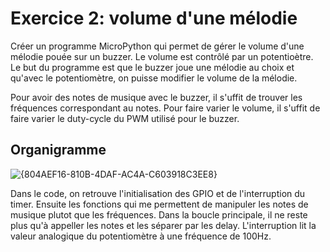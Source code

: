 # Exercice 2: volume d'une mélodie

Créer un programme MicroPython qui permet de gérer le volume d'une mélodie pouée sur un buzzer. Le volume est contrôlé par un potentioètre.
Le but du programme est que le buzzer joue une mélodie au choix et qu'avec le potentiomètre, on puisse modifier le volume de la mélodie.

Pour avoir des notes de musique avec le buzzer, il s'uffit de trouver les fréquences correspondant au notes. Pour faire varier le volume, il s'uffit de faire varier le duty-cycle du PWM utilisé pour le buzzer.

## Organigramme

![{804AEF16-810B-4DAF-AC4A-C603918C3EE8}](https://github.com/user-attachments/assets/fd789aec-7b00-4edc-97fb-c3d55d132d75)

Dans le code, on retrouve l'initialisation des GPIO et de l'interruption du timer. Ensuite les fonctions qui me permettent de manipuler les notes de musique plutot que les fréquences. Dans la boucle principale, il ne reste plus qu'à appeller les notes et les séparer par les delay.
L'interruption lit la valeur analogique du potentiomètre à une fréquence de 100Hz.

